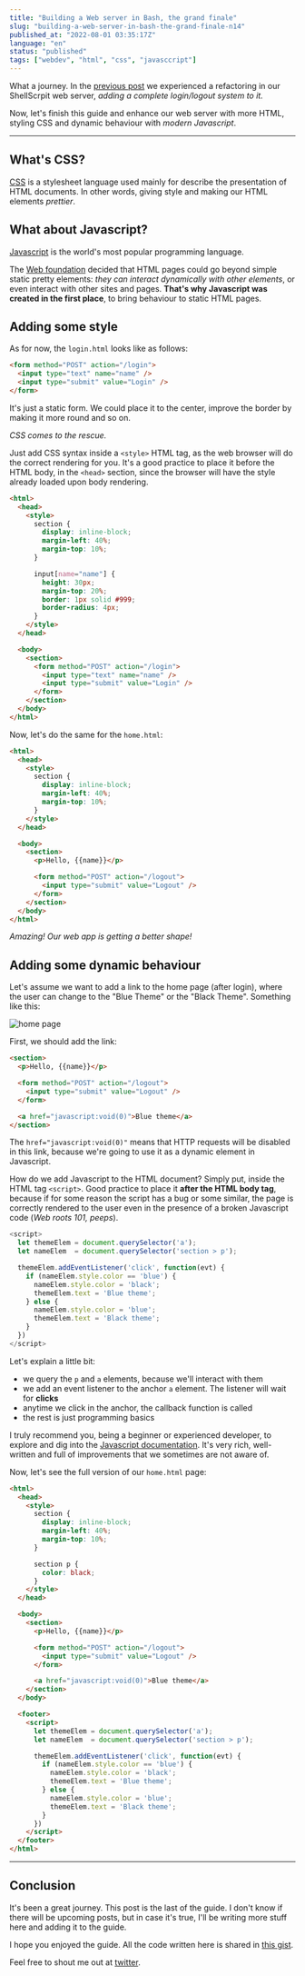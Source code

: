 ```yaml
---
title: "Building a Web server in Bash, the grand finale"
slug: "building-a-web-server-in-bash-the-grand-finale-n14"
published_at: "2022-08-01 03:35:17Z"
language: "en"
status: "published"
tags: ["webdev", "html", "css", "javasccript"]
---
```


What a journey. In the [previous post](https://dev.to/leandronsp/building-a-web-server-in-bash-part-iii-login-a03) we experienced a refactoring in our ShellScrpit web server, _adding a complete login/logout system to it._

Now, let's finish this guide and enhance our web server with more HTML, styling CSS and dynamic behaviour with _modern Javascript_. 

---
## What's CSS?
[CSS](https://en.wikipedia.org/wiki/CSS) is a stylesheet language used mainly for describe the presentation of HTML documents. In other words, giving style and making our HTML elements _prettier_. 

## What about Javascript?
[Javascript](https://www.w3schools.com/js/) is the world's most popular programming language. 

The [Web foundation](https://webfoundation.org/) decided that HTML pages could go beyond simple static pretty elements: _they can interact dynamically with other elements_, or even interact with other sites and pages. **That's why Javascript was created in the first place**, to bring behaviour to static HTML pages. 

## Adding some style
As for now, the `login.html` looks like as follows:
```html
<form method="POST" action="/login">
  <input type="text" name="name" />
  <input type="submit" value="Login" />
</form>
```
It's just a static form. We could place it to the center, improve the border by making it more round and so on. 

_CSS comes to the rescue._

Just add CSS syntax inside a `<style>` HTML tag, as the web browser will do the correct rendering for you. It's a good practice to place it before the HTML body, in the `<head>` section, since the browser will have the style already loaded upon body rendering.

```html
<html>
  <head>
    <style>
      section {
        display: inline-block;
        margin-left: 40%;
        margin-top: 10%;
      }

      input[name="name"] {
        height: 30px;
        margin-top: 20%;
        border: 1px solid #999;
        border-radius: 4px;
      }
    </style>
  </head>

  <body>
    <section>
      <form method="POST" action="/login">
        <input type="text" name="name" />
        <input type="submit" value="Login" />
      </form>
    </section>
  </body>
</html>
```
Now, let's do the same for the `home.html`:
```html
<html>
  <head>
    <style>
      section {
        display: inline-block;
        margin-left: 40%;
        margin-top: 10%;
      }
    </style>
  </head>

  <body>
    <section>
      <p>Hello, {{name}}</p>

      <form method="POST" action="/logout">
        <input type="submit" value="Logout" />
      </form>
    </section>
  </body>
</html>
```
_Amazing! Our web app is getting a better shape!_

## Adding some dynamic behaviour
Let's assume we want to add a link to the home page (after login), where the user can change to the "Blue Theme" or the "Black Theme". Something like this:

![home page](https://dev-to-uploads.s3.amazonaws.com/uploads/articles/uaoj38qcwssbq7j65mxl.png)

First, we should add the link:
```html
<section>
  <p>Hello, {{name}}</p>

  <form method="POST" action="/logout">
    <input type="submit" value="Logout" />
  </form>

  <a href="javascript:void(0)">Blue theme</a>
</section>
```
The `href="javascript:void(0)"` means that HTTP requests will be disabled in this link, because we're going to use it as a dynamic element in Javascript.

How do we add Javascript to the HTML document? Simply put, inside the HTML tag `<script>`. Good practice to place it **after the HTML body tag**, because if for some reason the script has a bug or some similar, the page is correctly rendered to the user even in the presence of a broken Javascript code (_Web roots 101, peeps_).

```javascript
<script>
  let themeElem = document.querySelector('a');
  let nameElem  = document.querySelector('section > p');

  themeElem.addEventListener('click', function(evt) {
    if (nameElem.style.color == 'blue') {
      nameElem.style.color = 'black';
      themeElem.text = 'Blue theme';
    } else {
      nameElem.style.color = 'blue';
      themeElem.text = 'Black theme';
    }
  })
</script>
```
Let's explain a little bit:

* we query the `p` and `a` elements, because we'll interact with them
* we add an event listener to the anchor `a` element. The listener will wait for **clicks**
* anytime we click in the anchor, the callback function is called
* the rest is just programming basics

I truly recommend you, being a beginner or experienced developer, to explore and dig into the [Javascript documentation](https://developer.mozilla.org/en-US/docs/Web/JavaScript). It's very rich, well-written and full of improvements that we sometimes are not aware of. 

Now, let's see the full version of our `home.html` page:
```html
<html>
  <head>
    <style>
      section {
        display: inline-block;
        margin-left: 40%;
        margin-top: 10%;
      }

      section p {
        color: black;
      }
    </style>
  </head>

  <body>
    <section>
      <p>Hello, {{name}}</p>

      <form method="POST" action="/logout">
        <input type="submit" value="Logout" />
      </form>

      <a href="javascript:void(0)">Blue theme</a>
    </section>
  </body>

  <footer>
    <script>
      let themeElem = document.querySelector('a');
      let nameElem  = document.querySelector('section > p');

      themeElem.addEventListener('click', function(evt) {
        if (nameElem.style.color == 'blue') {
          nameElem.style.color = 'black';
          themeElem.text = 'Blue theme';
        } else {
          nameElem.style.color = 'blue';
          themeElem.text = 'Black theme';
        }
      })
    </script>
  </footer>
</html>
```
---
## Conclusion
It's been a great journey. This post is the last of the guide. I don't know if there will be upcoming posts, but in case it's true, I'll be writing more stuff here and adding it to the guide. 

I hope you enjoyed the guide. All the code written here is shared in [this gist](https://gist.github.com/leandronsp/3a81e488b792235b2be73f8def2f51e6).

Feel free to shout me out at [twitter](https://twitter.com/leandronsp). 



